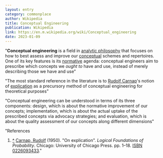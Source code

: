 ```yaml
---
layout: entry
category: commonplace
author: Wikipedia
title: Conceptual Engineering
publication: Wikipedia
link: https://en.m.wikipedia.org/wiki/Conceptual_engineering
date: 2023-01-09
---
```


"**Conceptual engineering** is a field in [analytic philosophy](https://en.wikipedia.org/wiki/Analytic_philosophy) that focuses on how to best assess and improve our [conceptual](https://en.wikipedia.org/wiki/Concept) schemes and repertoires. One of its key features is its [normative](https://en.wikipedia.org/wiki/Normative) agenda: conceptual engineers aim to prescribe which concepts we *ought to* have and use, instead of merely describing those we have and use"

"The most standard reference in the literature is to [Rudolf Carnap](https://en.wikipedia.org/wiki/Rudolf_Carnap)'s notion of [explication](https://en.wikipedia.org/wiki/Explication#Carnap's_notion_of_explication) as a precursory method of conceptual engineering for theoretical purposes"

"Conceptual engineering can be understood in terms of its three components: design, which is about the normative improvement of our concepts; implementation, which is about the actual uptake of the prescribed concepts via advocacy strategies; and evaluation, which is about the quality assessment of our concepts along different dimensions"

"References

1.  **[^](https://en.wikipedia.org/wiki/Conceptual_engineering#cite_ref-1)** [Carnap, Rudolf](https://en.wikipedia.org/wiki/Rudolf_Carnap) (1950). "On explication". *Logical Foundations of Probability*. Chicago: University of Chicago Press. pp. 1–18. [ISBN](https://en.wikipedia.org/wiki/ISBN_(identifier)) [0226093433](https://en.wikipedia.org/wiki/Special:BookSources/0226093433)."
